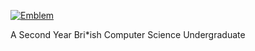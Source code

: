 <a href="https://ibb.co/mJYM556"><img src="https://i.ibb.co/K6Q3xxF/Emblem.png" alt="Emblem" border="0"></a>
<!---
orbitaldr0p/orbitaldr0p is a ✨ special ✨ repository because its `README.md` (this file) appears on your GitHub profile.
You can click the Preview link to take a look at your changes.
--->

A Second Year Bri*ish Computer Science Undergraduate 
